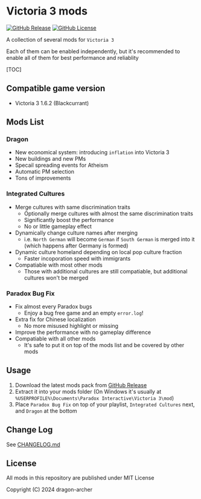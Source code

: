 # Victoria 3 mods

[![GitHub Release](https://img.shields.io/github/v/release/dragon-archer/vic3-mods)](https://github.com/dragon-archer/vic3-mods/releases/latest)
[![GitHub License](https://img.shields.io/github/license/dragon-archer/vic3-mods)](https://github.com/dragon-archer/vic3-mods/blob/main/LICENSE)

A collection of several mods for `Victoria 3`

Each of them can be enabled independently, but it's recommended to enable all of them for best performance and reliablity

[TOC]

## Compatible game version

- Victoria 3 1.6.2 (Blackcurrant)

## Mods List

### Dragon

- New economical system: introducing `inflation` into Victoria 3
- New buildings and new PMs
- Specail spreading events for Atheism
- Automatic PM selection
- Tons of improvements

### Integrated Cultures

- Merge cultures with same discrimination traits
  - Optionally merge cultures with almost the same discrimination traits
  - Significantly boost the performance
  - No or little gameplay effect
- Dynamically change culture names after merging
  - i.e. `North German` will become `German` if `South German` is merged into it (which happens after Germany is formed)
- Dynamic culture homeland depending on local pop culture fraction
  - Faster incoporation speed with immigrants
- Compatiable with most other mods
  - Those with additional cultures are still compatiable, but additional cultures won't be merged

### Paradox Bug Fix

- Fix almost every Paradox bugs
  - Enjoy a bug free game and an empty `error.log`!
- Extra fix for Chinese localization
  - No more misused highlight or missing
- Improve the performance with no gameplay difference
- Compatiable with all other mods
  - It's safe to put it on top of the mods list and be covered by other mods

## Usage

1. Download the latest mods pack from [GitHub Release](https://github.com/dragon-archer/vic3-mods/releases/latest)
2. Extract it into your mods folder (On Windows it's usually at `%USERPROFILE%\Documents\Paradox Interactive\Victoria 3\mod`)
3. Place `Paradox Bug Fix` on top of your playlist, `Integrated Cultures` next, and `Dragon` at the bottom


## Change Log

See [CHANGELOG.md](CHANGELOG.md)

## License

All mods in this repository are published under MIT License

Copyright (C) 2024 dragon-archer
